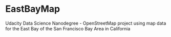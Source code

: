 # EastBayMap
Udacity Data Science Nanodegree - OpenStreetMap project using map data for the East Bay of the San Francisco Bay Area in California
